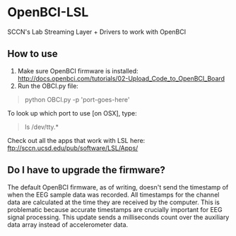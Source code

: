 # OpenBCI-LSL
SCCN's Lab Streaming Layer + Drivers to work with OpenBCI

## How to use
1. Make sure OpenBCI firmware is installed:
http://docs.openbci.com/tutorials/02-Upload_Code_to_OpenBCI_Board
2. Run the OBCI.py file:
> python OBCI.py -p 'port-goes-here'

To look up which port to use [on OSX], type:
> ls /dev/tty.*

Check out all the apps that work with LSL here: ftp://sccn.ucsd.edu/pub/software/LSL/Apps/

## Do I have to upgrade the firmware?
The default OpenBCI firmware, as of writing, doesn't send the timestamp of when the EEG sample data was recorded. All timestamps for the channel data are calculated at the time they are received by the computer. This is problematic because accurate timestamps are crucially important for EEG signal processing. This update sends a milliseconds count over the auxiliary data array instead of accelerometer data.


